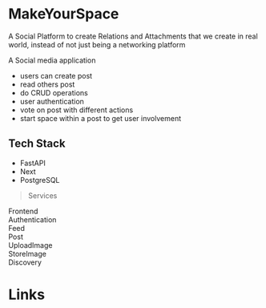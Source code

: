 # MakeYourSpace  

A Social Platform to create Relations and Attachments that we create in real world, instead of not just being a networking platform  

A Social media application  
- users can create post  
- read others post  
- do CRUD operations  
- user authentication  
- vote on post with different actions  
- start space within a post to get user involvement  








## Tech Stack  

* FastAPI    
* Next  
* PostgreSQL  



> Services  

Frontend  
Authentication  
Feed  
Post  
UploadImage  
StoreImage  
Discovery  






# Links  

